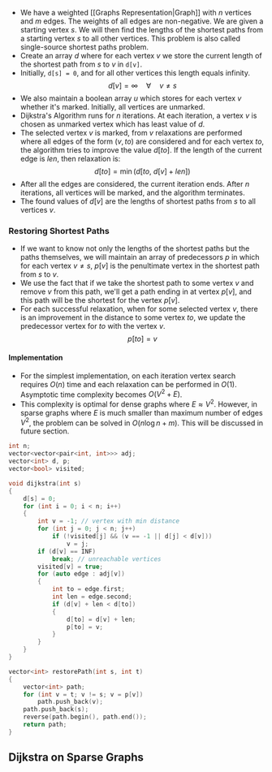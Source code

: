 - We have a weighted [[Graphs Representation|Graph]] with $n$ vertices and $m$ edges. The weights of all edges are non-negative. We are given a starting vertex $s$. We will then find the lengths of the shortest paths from a starting vertex $s$ to all other vertices. This problem is also called single-source shortest paths problem.
- Create an array $d$ where for each vertex $v$ we store the current length of the shortest path from $s$ to $v$ in `d[v]`.
- Initially, `d[s] = 0`, and for all other vertices this length equals infinity.
$$
d[v] = \infty\quad \forall\quad v\ne s
$$
- We also maintain a boolean array $u$ which stores for each vertex $v$ whether it's marked. Initially, all vertices are unmarked.
- Dijkstra's Algorithm runs for $n$ iterations. At each iteration, a vertex $v$ is chosen as unmarked vertex which has least value of $d$.
- The selected vertex $v$ is marked, from $v$ relaxations are performed where all edges of the form $(v, to)$ are considered and for each vertex $to$, the algorithm tries to improve the value $d[to]$. If the length of the current edge is $len$, then relaxation is:
$$
d[to] = \min(d[to,\ d[v]+len])
$$
- After all the edges are considered, the current iteration ends. After $n$ iterations, all vertices will be marked, and the algorithm terminates.
- The found values of $d[v]$ are the lengths of shortest paths from $s$ to all vertices $v$.
### Restoring Shortest Paths
- If we want to know not only the lengths of the shortest paths but the paths themselves, we will maintain an array of predecessors $p$ in which for each vertex $v \ne s$, $p[v]$ is the penultimate vertex in the shortest path from $s$ to $v$.
- We use the fact that if we take the shortest path to some vertex $v$ and remove $v$ from this path, we'll get a path ending in at vertex $p[v]$, and this path will be the shortest for the vertex $p[v]$.
- For each successful relaxation, when for some selected vertex $v$, there is an improvement in the distance to some vertex $to$, we update the predecessor vertex for $to$ with the vertex $v$.
$$
p[to] = v
$$
#### Implementation
- For the simplest implementation, on each iteration vertex search requires $O(n)$ time and each relaxation can be performed in $O(1)$. Asymptotic time complexity becomes $O(V^2 + E)$.
- This complexity is optimal for dense graphs where $E\approx V^2$. However, in sparse graphs where $E$ is much smaller than maximum number of edges $V^2$, the problem can be solved in $O(n\log n+m)$. This will be discussed in future section.
```cpp
int n;
vector<vector<pair<int, int>>> adj;
vector<int> d, p;
vector<bool> visited;

void dijkstra(int s)
{
	d[s] = 0;
	for (int i = 0; i < n; i++)
	{
		int v = -1; // vertex with min distance
		for (int j = 0; j < n; j++)
			if (!visited[j] && (v == -1 || d[j] < d[v]))
				v = j;
		if (d[v] == INF)
			break; // unreachable vertices
		visited[v] = true;
		for (auto edge : adj[v])
		{
			int to = edge.first;
			int len = edge.second;
			if (d[v] + len < d[to])
			{
				d[to] = d[v] + len;
				p[to] = v;
			}
		}
	}
}

vector<int> restorePath(int s, int t)
{
	vector<int> path;
	for (int v = t; v != s; v = p[v])
		path.push_back(v);
	path.push_back(s);
	reverse(path.begin(), path.end());
	return path;
}
```
## Dijkstra on Sparse Graphs
